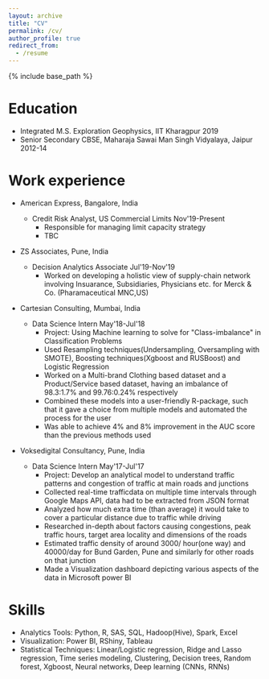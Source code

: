```yaml
---
layout: archive
title: "CV"
permalink: /cv/
author_profile: true
redirect_from:
  - /resume
---
```


{% include base_path %}

Education
======

* Integrated M.S. Exploration Geophysics, IIT Kharagpur 2019
* Senior Secondary CBSE, Maharaja Sawai Man Singh Vidyalaya, Jaipur 2012-14

Work experience
======

* American Express, Bangalore, India
  * Credit Risk Analyst, US Commercial Limits Nov'19-Present
    * Responsible for managing limit capacity strategy
    * TBC

* ZS Associates, Pune, India
  * Decision Analytics Associate Jul'19-Nov'19
    * Worked on developing a holistic view of supply-chain network involving Insuarance, Subsidiaries, Physicians etc. for Merck & Co. (Pharamaceutical MNC,US)

* Cartesian Consulting, Mumbai, India
  * Data Science Intern May'18-Jul'18
    * Project: Using Machine learning to solve for "Class-imbalance" in Classification Problems
    * Used Resampling techniques(Undersampling, Oversampling with SMOTE), Boosting techniques(Xgboost and RUSBoost) and Logistic Regression
    * Worked on a Multi-brand Clothing based dataset and a Product/Service based dataset, having an imbalance of 98.3:1.7% and 99.76:0.24% respectively
    * Combined these models into a user-friendly R-package, such that it gave a choice from multiple models and automated the process for the user
    * Was able to achieve 4% and 8% improvement in the AUC score than the previous methods used
     
* Voksedigital Consultancy, Pune, India
  * Data Science Intern May'17-Jul'17
    * Project: Develop an analytical model to understand traffic patterns and congestion of traffic at main roads and junctions
    * Collected real-time trafficdata on multiple time intervals through Google Maps API, data had to be extracted from JSON format
    * Analyzed how much extra time (than average) it would take to cover a particular distance due to traffic while driving
    * Researched in-depth about factors causing congestions, peak traffic hours, target area locality and dimensions of the roads
    * Estimated traffic density of around 3000/ hour(one way) and 40000/day for Bund Garden, Pune and similarly for other roads on that junction
    * Made a Visualization dashboard depicting various aspects of the data in Microsoft power BI       

Skills
======
* Analytics Tools: Python, R, SAS, SQL, Hadoop(Hive), Spark, Excel
* Visualization: Power BI, RShiny, Tableau
* Statistical Techniques: Linear/Logistic regression, Ridge and Lasso regression, Time series modeling, Clustering, Decision trees, Random forest, Xgboost, Neural networks, Deep learning (CNNs, RNNs)

